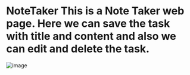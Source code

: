 # NoteTaker  This is a Note Taker web page. Here we can save the task with title and content and also we can edit and delete the task.

![image](https://github.com/ajayvijay9929/NoteTaker/assets/120326151/7ddad369-d5f3-4d75-9556-df944b155269)
